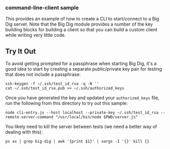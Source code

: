 ### command-line-client sample

This provides an example of how to create a CLI to start/connect to a Big Dig
server. Note that the Big Dig module provides a number of the key building
blocks for building a client so that you can build a custom client while
writing very little code.

## Try It Out

To avoid getting prompted for a passphrase when starting Big Dig,
it's a good idea to start by creating a separate public/private key pair for
testing that does not include a passphrase:

```
ssh-keygen -f ~/.ssh/test_id_rsa -q -N ''
cat ~/.ssh/test_id_rsa.pub >> ~/.ssh/authorized_keys
```

Once you have generated the key and updated your `authorized_keys` file,
run the following from this directory to try out this sample:

```
node cli-entry.js --host localhost --private-key ~/.ssh/test_id_rsa --remote-server-command "/usr/local/bin/node $PWD/server.js"
```

You likely need to kill the server between tests (we need a better way of
dealing with this):

```
ps ax | grep big-dig | awk '{print $1}' | xargs -I '{}' kill {}
```
